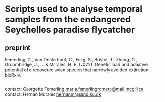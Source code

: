 # Scripts used to analyse temporal samples from the endangered Seychelles paradise flycatcher

## preprint
Femerling, G., Van Oosterhout, C., Feng, S., Bristol, R., Zhang, G., Groombridge, J., ... & Morales, H. E. (2022). Genetic load and adaptive potential of a recovered avian species that narrowly avoided extinction. bioRxiv.

----
contact: Georgette Femerling
maria.femerlingromero@mail.mcgill.ca
contact: Hernan Morales
hernanm@sund.ku.dk